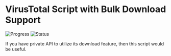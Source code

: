 # VirusTotal Script with Bulk Download Support
![Progress](https://img.shields.io/badge/Status-Heavy%20Development-red.svg)
![Status](https://img.shields.io/badge/Progress-Incomplete-orange.svg)

If you have private API to utilize its download feature, then this script would be useful.
